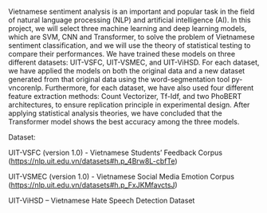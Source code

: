 Vietnamese sentiment analysis is an important and popular task in the field of natural language processing (NLP) and artificial intelligence (AI). In this project, we will select three machine learning and deep learning models, which are SVM, CNN and Transformer, to solve the problem of Vietnamese sentiment classification, and we will use the theory of statistical testing to compare their performances. We have trained these models on three different datasets: UIT-VSFC, UIT-VSMEC, and UIT-ViHSD. For each dataset, we have applied the models on both the original data and a new dataset generated from that original data using the word-segmentation tool py-vncorenlp. Furthermore, for each dataset, we have also used four different feature extraction methods: Count Vectorizer, Tf-Idf, and two PhoBERT architectures, to ensure replication principle in experimental design. After applying statistical analysis theories, we have concluded that the Transformer model shows the best accuracy among the three models.

Dataset:

UIT-VSFC (version 1.0) - Vietnamese Students’ Feedback Corpus (https://nlp.uit.edu.vn/datasets#h.p_4Brw8L-cbfTe) 

UIT-VSMEC (version 1.0) - Vietnamese Social Media Emotion Corpus (https://nlp.uit.edu.vn/datasets#h.p_FxJKMfavctsJ)

UIT-ViHSD – Vietnamese Hate Speech Detection Dataset
